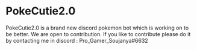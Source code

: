 # PokeCutie2.0
PokeCutie2.0 is a brand new discord pokemon bot which is working on to be better. We are open to contribution. If you like to contribute please do it by contacting me in discord : Pro_Gamer_Soujanya#6632
